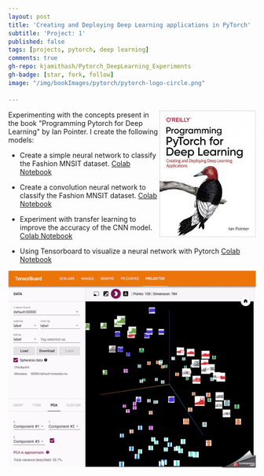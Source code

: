 ```yaml
---
layout: post
title: 'Creating and Deploying Deep Learning applications in PyTorch'
subtitle: 'Project: 1'
published: false
tags: [projects, pytorch, deep learning] 
comments: true
gh-repo: kjamithash/Pytorch_DeepLearning_Experiments
gh-badge: [star, fork, follow]
image: "/img/bookImages/pytorch/pytorch-logo-circle.png"

---
```

<img style="float: right;" width="196" height="257" src="/img/bookImages/pytorch/cover.jpeg">

Experimenting with the concepts present in the book "Programming Pytorch for Deep Learning" by Ian Pointer. I create the following models:

- Create a simple neural network to classify the Fashion MNSIT dataset.
     [Colab Notebook](https://colab.research.google.com/github/kjamithash/Pytorch_DeepLearning_Experiments/blob/master/SimpleNet_Fashion_MNIST_Pytorch.ipynb)

- Create a convolution neural network to classify the Fashion MNSIT dataset.
    [Colab Notebook](https://colab.research.google.com/github/kjamithash/Pytorch_DeepLearning_Experiments/blob/master/FashionCNN_Fashion_MNIST_Pytorch.ipynb)

- Experiment with transfer learning to improve the accuracy of the CNN model. 
    [Colab Notebook](https://colab.research.google.com/github/kjamithash/Pytorch_DeepLearning_Experiments/blob/master/FashionMNIST_ResNet_TransferLearning.ipynb)

- Using Tensorboard to visualize a neural network with Pytorch 
    [Colab Notebook](https://colab.research.google.com/github/kjamithash/Pytorch_DeepLearning_Experiments/blob/master/Tensorboard_Pytorch_FashionMNIST.ipynb)

![Alt text](/img/bookImages/pytorch/tensorboard_gif.gif) 


